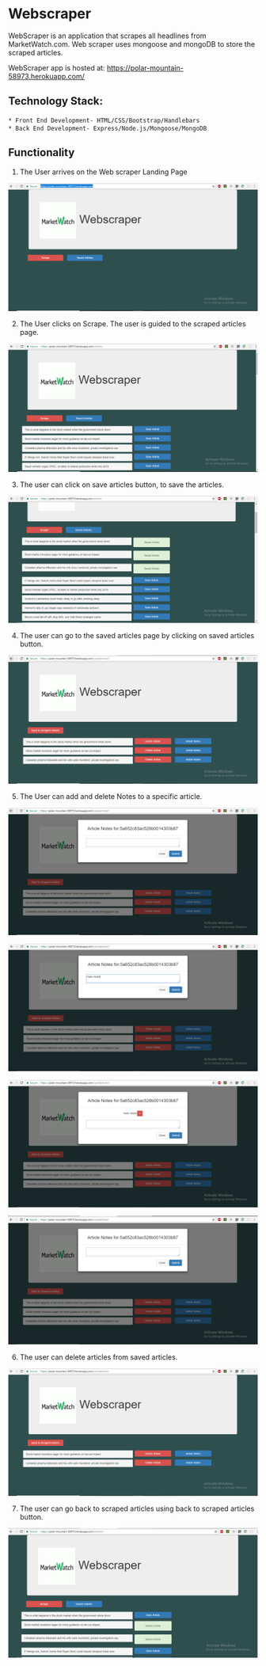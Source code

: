 # Webscraper


WebScraper is an application that scrapes all headlines from MarketWatch.com. Web scraper uses mongoose and mongoDB to store the scraped articles.

WebScraper app is hosted at: https://polar-mountain-58973.herokuapp.com/

## Technology Stack:
	
	* Front End Development- HTML/CSS/Bootstrap/Handlebars
	* Back End Development- Express/Node.js/Mongoose/MongoDB

## Functionality

1. The User arrives on the Web scraper Landing Page

![Alt Text](public/assets/img/HomePage_1.PNG)

2. The User clicks on Scrape. The user is guided to the scraped articles page.

![Alt Text](public/assets/img/scrapedArticles_2.PNG)

3. The user can click on save articles button, to save the articles.

![Alt Text](public/assets/img/scrapedArticlessaved_3.PNG)

4. The user can go to the saved articles page by clicking on saved articles button.

![Alt Text](public/assets/img/savedArticles_4.PNG)

5. The User can add and delete Notes to a specific article.

![Alt Text](public/assets/img/articleNotes_5.PNG)

![Alt Text](public/assets/img/articlesNotes_6.PNG)

![Alt Text](public/assets/img/savedNotes_7.PNG)

![Alt Text](public/assets/img/deletedNotes_8.PNG)

6. The user can delete articles from saved articles.

![Alt Text](public/assets/img/deleteArticles_9.PNG)

7. The user can go back to scraped articles using back to scraped articles button.

![Alt Text](public/assets/img/back_to_scraped_article_10.PNG)